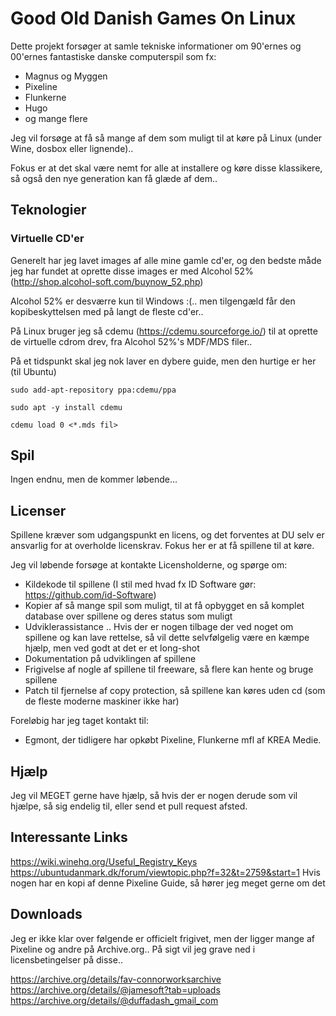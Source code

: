 # Good Old Danish Games On Linux

Dette projekt forsøger at samle tekniske informationer om 90'ernes og 00'ernes fantastiske danske computerspil som fx:

  * Magnus og Myggen
  * Pixeline
  * Flunkerne
  * Hugo
  * og mange flere

Jeg vil forsøge at få så mange af dem som muligt til at køre på Linux (under Wine, dosbox eller lignende)..

Fokus er at det skal være nemt for alle at installere og køre disse klassikere, så også den nye generation kan få glæde af dem..

## Teknologier

### Virtuelle CD'er
Generelt har jeg lavet images af alle mine gamle cd'er, og den bedste måde
jeg har fundet at oprette disse images er med Alcohol 52%
(http://shop.alcohol-soft.com/buynow_52.php)

Alcohol 52% er desværre kun til Windows :(.. men tilgengæld får den
kopibeskyttelsen med på langt de fleste cd'er..

På Linux bruger jeg så cdemu (https://cdemu.sourceforge.io/) til at oprette
de virtuelle cdrom drev, fra Alcohol 52%'s MDF/MDS filer..

På et tidspunkt skal jeg nok laver en dybere guide, men den hurtige er her
(til Ubuntu)

```
sudo add-apt-repository ppa:cdemu/ppa

sudo apt -y install cdemu

cdemu load 0 <*.mds fil>

```

## Spil

Ingen endnu, men de kommer løbende...


## Licenser

Spillene kræver som udgangspunkt en licens, og det forventes at DU selv er ansvarlig for at overholde licenskrav. 
Fokus her er at få spillene til at køre.

Jeg vil løbende forsøge at kontakte Licensholderne, og spørge om:

  * Kildekode til spillene (I stil med hvad fx ID Software gør: https://github.com/id-Software)
  * Kopier af så mange spil som muligt, til at få opbygget en så komplet database over spillene og deres status som muligt
  * Udviklerassistance .. Hvis der er nogen tilbage der ved noget om spillene og kan lave rettelse, så vil dette selvfølgelig være en kæmpe hjælp, men ved godt at det er et long-shot
  * Dokumentation på udviklingen af spillene
  * Frigivelse af nogle af spillene til freeware, så flere kan hente og bruge spillene
  * Patch til fjernelse af copy protection, så spillene kan køres uden cd (som de fleste moderne maskiner ikke har)

Foreløbig har jeg taget kontakt til:
  * Egmont, der tidligere har opkøbt Pixeline, Flunkerne mfl af KREA Medie.


## Hjælp

Jeg vil MEGET gerne have hjælp, så hvis der er nogen derude som vil hjælpe, så sig endelig til, eller send et pull request afsted.

## Interessante Links

https://wiki.winehq.org/Useful_Registry_Keys
https://ubuntudanmark.dk/forum/viewtopic.php?f=32&t=2759&start=1 Hvis nogen har en kopi af denne Pixeline Guide, så hører jeg meget gerne om det

## Downloads

Jeg er ikke klar over følgende er officielt frigivet, men der ligger mange
af Pixeline og andre på Archive.org.. På sigt vil jeg grave ned i
licensbetingelser på disse..

https://archive.org/details/fav-connorworksarchive
https://archive.org/details/@jamesoft?tab=uploads
https://archive.org/details/@duffadash_gmail_com